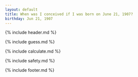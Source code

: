 ```yaml
---
layout: default
title: When was I conceived if I was born on June 21, 1907?
birthday: Jun 21, 1907
---
```


{% include header.md %}

{% include guess.md %}

{% include calculate.md %}

{% include safety.md %}

{% include footer.md %}



